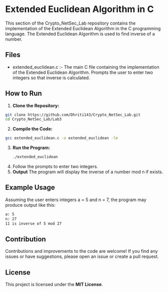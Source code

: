 # Extended Euclidean Algorithm in C
This section of the Crypto_NetSec_Lab repository contains the implementation of the Extended Euclidean Algorithm in the C programming language. 
The Extended Euclidean Algorithm is used to find inverse of a number.

## Files
 - extended_euclidean.c :-
The main C file containing the implementation of the Extended Euclidean Algorithm.
Prompts the user to enter two integers so that inverse is calculated.

## How to Run
1. **Clone the Repository:**
  ```bash
  git clone https://github.com/Dhriti143/Crypto_NetSec_Lab.git
  cd Crypto_NetSec_Lab/Lab3
  ```

2. **Compile the Code:**
  ```bash
  gcc extended_euclidean.c -o extended_euclidean -lm
  ```
3. **Run the Program:**
   ```bash
   ./extended_euclidean
   ```
4. Follow the prompts to enter two integers.
5. **Output**
The program will display the inverse of a number mod n if exists.

## Example Usage
  Assuming the user enters integers a = 5 and n = 7, the program may produce output like this:
  ```bash
  a: 5
  n: 27
  11 is inverse of 5 mod 27
  ```
## Contribution
Contributions and improvements to the code are welcome! If you find any issues or have suggestions, please open an issue or create a pull request.

## License
This project is licensed under the **MIT License**.
